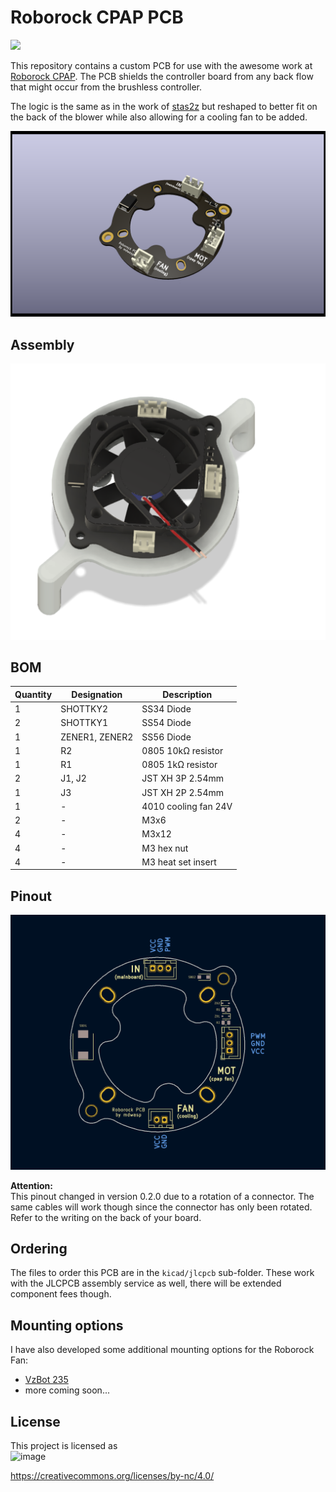 # Roborock CPAP PCB

[![](https://dcbadge.vercel.app/api/server/APw7rgPGPf)](https://discord.gg/APw7rgPGPf)

This repository contains a custom PCB for use with the awesome work at [Roborock CPAP](https://github.com/condottab/Roborock-CPAP). The PCB shields the controller board from any back flow that might occur from the brushless controller.

The logic is the same as in the work of [stas2z](https://github.com/stas2z) but reshaped to better fit on the back of the blower while also allowing
for a cooling fan to be added.

![](assets/Roborock-CPAP_dimtc-right.png)

## Assembly

![](assets/cpap_render.png)

## BOM

| Quantity | Designation    | Description          |
|----------|----------------|----------------------|
| 1        | SHOTTKY2       | SS34  Diode          |
| 2        | SHOTTKY1       | SS54 Diode           |
| 1        | ZENER1, ZENER2 | SS56 Diode           |
| 1        | R2             | 0805 10kΩ resistor   |
| 1        | R1             | 0805 1kΩ resistor    |
| 2        | J1, J2         | JST XH 3P 2.54mm     |
| 1        | J3             | JST XH 2P 2.54mm     |
| 1        | -              | 4010 cooling fan 24V |
| 2        | -              | M3x6                 |
| 4        | -              | M3x12                |
| 4        | -              | M3 hex nut           |
| 4        | -              | M3 heat set insert   |

## Pinout

![](assets/pinout.png)

**Attention:**  
This pinout changed in version 0.2.0 due to a rotation of a connector. The same cables will work though since the connector has only been rotated. Refer to the writing on the back of your board.

## Ordering

The files to order this PCB are in the `kicad/jlcpcb` sub-folder. These work with the JLCPCB assembly service as well, there will be extended component fees though.

## Mounting options

I have also developed some additional mounting options for the Roborock Fan:

* [VzBot 235](mounting/vzbot-235)
* more coming soon...

## License

This project is licensed as  
![image](https://user-images.githubusercontent.com/37383368/139769027-7267da5b-7f58-499d-96bc-e41d164a3aac.png)

https://creativecommons.org/licenses/by-nc/4.0/
